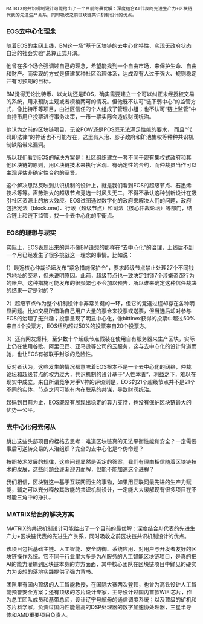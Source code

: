     MATRIX的共识机制设计可能给出了一个目前的最优解：深度结合AI代表的先进生产力+区块链代表的先进生产关系，同时吸收之前区块链共识机制设计的优点。

### EOS去中心化理念

随着EOS的主网上线，BM这一场“基于区块链的去中心化特性、实现无政府状态自治的社会实验”总算正式开演。

他曾在多个场合强调过自己的理念，希望能找到一个自由市场，来保护生命、自由和财产。而实现的方式是搭建某种社区治理体系，达成没有人过于强大、规则稳定并有可预期的目标。

BM觉得无论比特币、以太坊还是EOS，确实需要建立一个可以纠正未经授权交易的系统，用来预防主观或者模棱两可的情况。但他既不认可“链下弱中心”的监管方式，像比特币等项目，由社区信任的个人组成了管理小组；也不认可“链上监管”中由持币用户投票进行事务决策，一币一票实际会造成财阀统治。

他认为之前的区块链项目，无论POW还是POS既无法满足性能的要求， 而且“代码即法律”的神话也不可能存在，这里有人治、影子政府和矿池集权等种种共识机制缺陷带来漏洞。

所以我们看到EOS的解决方案是：社区组织建立一套不同于现有集权式政府和其他区块链的原则，用区块链技术来执行客观、有确定性的合约，而仲裁员当作可以主观评估非确定性合约的圣贤。

这个解决思路反映到共识机制的设计上，就是我们看到EOS的超级节点、石墨烯技术等等。声势浩大的超级节点竞选一时风头无二，不得不承认这种创新设计在吸引社区资源上的放大效应。EOS试图通过数字化的政府来解决人们的问题，政府包括宪法（block.one）、行政（超级节点）和司法（核心仲裁论坛）等部门，结合链上和链下监管，找一个去中心化的平衡点。


### EOS的理想与现实

实际上，EOS表现出来的并不像BM设想的那样在“去中心化”的治理，上线后不到一个月已经发生了很多挑战这一理念的事情。比如说：

 1）最近核心仲裁论坛发布“紧急措施保护令”，要求超级节点禁止处理27个不同钱包地址的交易，但未说明原因。此前，超级节点也一致决定封锁7个涉嫌盗窃行为的账户。这种措施可能发布的很频繁也不会加以预告，所以谁来确定这种信任裁决的结果一定是对的？

2）超级节点作为整个机制设计中非常关键的一环，但它的竞选过程却存在各种明显问题。比如交易所借助自己用户大量的票仓来投票或送票，但当选后却对参与EOS的治理了无兴趣；投票呈现了明显中心化，像bittinex获得的投票中超过50%来自4个投票方，EOS纽约超过50%的投票来自20个投票方。

3）还有网友爆料，至少数十个超级节点假装在使用自有服务器来生产区块，实际上仍在使用谷歌、阿里巴巴、亚马逊等公司的云服务，这与去中心化的设计背道而驰，也让EOS有被联手封杀的危险性。
 
反对者认为，这些发生的情况都意味着EOS根本不是一个去中心化的网络，仲裁论坛和超级节点的权力过大，共识机制的设计基于“人性本善”，利益之下，难以在现实中成立。来自所谓竞争对手V神的评价则是，EOS的21个超级节点并不是21个不同的实体，节点之间可能有内在联系的共谋，导致财阀统治。

起码到目前为止，EOS既没有展现出稳定的算力支持，也没有保护区块链最大的优势—公平。

### 去中心化何去何从

跳出这些头部项目的桎梏去思考：难道区块链真的无法平衡性能和安全？一定需要事后可逆转交易的人治组织？完全的去中心化是个伪命题？

按照技术发展的规律，这些问题显然是否定的答案，我们有理由相信随着区块链技术的发展，这些问题会逐渐迎刃而解，但能不能加速这个进程？

我们相信，区块链这一基于互联网而生的事物，如果用互联网最先进的生产力赋能，辅之可以充分释放其效能的共识机制设计，一定能大大缓解现有很多项目在不可能三角中的挣扎。

### MATRIX给出的解决方案

MATRIX的共识机制设计可能给出了一个目前的最优解：深度结合AI代表的先进生产力+区块链代表的先进生产关系，同时吸收之前区块链共识机制设计的优点。

该项目包括基础主链、人工智能、安全防御、系统应用、对用户与开发者友好的区块链操作系统。它不同于行业里大多是为AI服务的人工智能区块链项目，是真的把AI的能力灌输到区块链本身的方方面面，其中核心团队在区块链项目中鲜见的硬实力为设想的落地实践提供了强力背书。

团队里有国内顶级的人工智能教授，在国际大赛两次登顶，也曾为高铁设计人工智能预警安全方案；还有顶级的芯片设计专家，主导设计过国内首款WIFI芯片，作为总工团队成员和基带总师，设计辽宁号航母的通信调度系统；以及顶级的矿机和芯片科学家，负责过国内性能最高的DSP处理器的数字加速协处理器，三星半导体和AMD重要项目负责人。